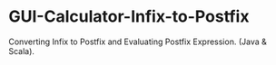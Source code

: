 # GUI-Calculator-Infix-to-Postfix
Converting Infix to Postfix and Evaluating Postfix Expression. (Java &amp; Scala).
